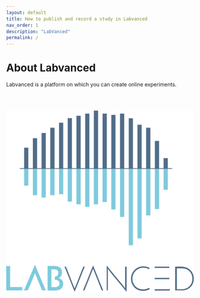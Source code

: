 ```yaml
---
layout: default
title: How to publish and record a study in Labvanced
nav_order: 1
description: "LabVanced"
permalink: /
---
```


# **About Labvanced**

Labvanced is a platform on which you can create online experiments.

<br/><br/>

![](assets/images/labvanced.png)

